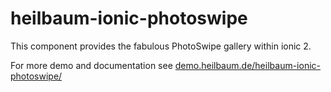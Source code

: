 # heilbaum-ionic-photoswipe
This component provides the fabulous PhotoSwipe gallery within ionic 2.

For more demo and documentation see [demo.heilbaum.de/heilbaum-ionic-photoswipe/](https://demo.heilbaum.de/heilbaum-ionic-photoswipe/)